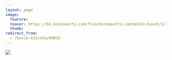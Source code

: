 ```yaml
---
layout: page
image:
  feature:
  teaser: https://b2.minimuutti.com/file/minimuutti-com/mikin-kuvat/2/IMG23238-245px.jpg
  thumb:
redirect_from:
  - /kuvia-mikista/00015
---
```


[![](https://b2.minimuutti.com/file/minimuutti-com/mikin-kuvat/2/IMG23238-800px.jpg)](https://dl.dropboxusercontent.com/sh/ea1wtnz7z734o12/AADpwHdPEUFertlFUOmrX42Ua/mikin-kuvat/2/IMG23238.jpg)
